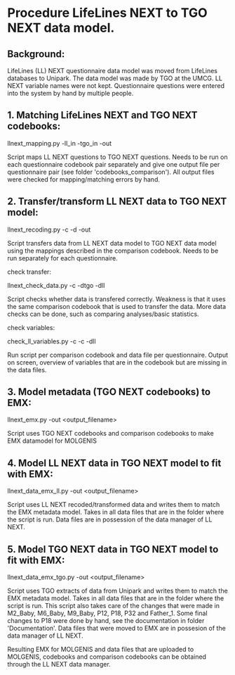# Procedure LifeLines NEXT to TGO NEXT data model.

## Background:

LifeLines (LL) NEXT questionnaire data model was moved from LifeLines databases to Unipark. The data model was made by TGO at the UMCG.
LL NEXT variable names were not kept. Questionnaire questions were entered into the system by hand by multiple people.

## 1. Matching LifeLines NEXT and TGO NEXT codebooks:

llnext_mapping.py -ll_in <LL NEXT codebook> -tgo_in <TGO NEXT codebook> -out <output file name>

Script maps LL NEXT questions to TGO NEXT questions. Needs to be run on each questionnaire codebook pair
separately and give one output file per questionnaire pair (see folder 'codebooks_comparison'). All output files were checked for mapping/matching
errors by hand.

## 2. Transfer/transform LL NEXT data to TGO NEXT model:

llnext_recoding.py -c <comparison codebook> -d <LL NEXT data> -out <output file name>

Script transfers data from LL NEXT data model to TGO NEXT data model using the mappings described
in the comparison codebook. Needs to be run separately for each questionnaire.

check transfer:

llnext_check_data.py -c <comparison codebook> -dtgo <LL NEXT data in TGO model> -dll <LL NEXT data>

Script checks whether data is transfered correctly. Weakness is that it uses the same comparison codebook that is used
to transfer the data. More data checks can be done, such as comparing analyses/basic statistics.

check variables:

check_ll_variables.py -c -c <comparison codebook> -dll <LL NEXT data> 

Run script per comparison codebook and data file per questionnaire. 
Output on screen, overview of variables that are in the codebook but are missing in the data files.


## 3. Model metadata (TGO NEXT codebooks) to EMX:

llnext_emx.py -out <output_filename>

Script uses TGO NEXT codebooks and comparison codebooks to make
EMX datamodel for MOLGENIS

## 4. Model LL NEXT data in TGO NEXT model to fit with EMX: 

llnext_data_emx_ll.py -out <output_filename>

Script uses LL NEXT recoded/transformed data and writes them to match the EMX metadata model.
Takes in all data files that are in the folder where the script is run.
Data files are in possession of the data manager of LL NEXT.

## 5. Model TGO NEXT data in TGO NEXT model to fit with EMX: 

llnext_data_emx_tgo.py -out <output_filename>

Script uses TGO extracts of data from Unipark and writes them to match the EMX metadata model.
Takes in all data files that are in the folder where the script is run.
This script also takes care of the changes that were made in M2_Baby, M6_Baby, M9_Baby, P12, P18, P32 and Father_1.
Some final changes to P18 were done by hand, see the documentation in folder 'Documentation'. 
Data files that were moved to EMX are in possesion of the data manager of LL NEXT.

Resulting EMX for MOLGENIS and data files that are uploaded to MOLGENIS, codebooks and 
comparison codebooks can be obtained through the LL NEXT data manager.
